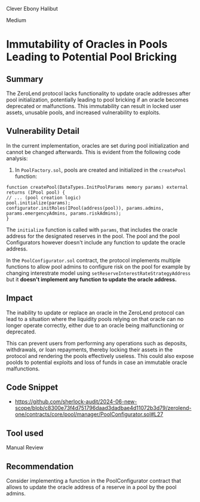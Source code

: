 Clever Ebony Halibut

Medium

# Immutability of Oracles in Pools Leading to Potential Pool Bricking

## Summary
The ZeroLend protocol lacks functionality to update oracle addresses after pool initialization, potentially leading to pool bricking if an oracle becomes deprecated or malfunctions. This immutability can result in locked user assets, unusable pools, and increased vulnerability to exploits.

## Vulnerability Detail
In the current implementation, oracles are set during pool initialization and cannot be changed afterwards. This is evident from the following code analysis:

1. In `PoolFactory.sol`, pools are created and initialized in the `createPool` function:
```solidity
function createPool(DataTypes.InitPoolParams memory params) external returns (IPool pool) {
// ... (pool creation logic)
pool.initialize(params);
configurator.initRoles(IPool(address(pool)), params.admins, params.emergencyAdmins, params.riskAdmins);
}
```
The `initialize` function is called with `params`, that includes the oracle address for the designated reserves in the pool.
The pool and the pool Configurators however doesn't include any function to update the oracle address.

In the `PoolConfigurator.sol` contract, the protocol implements multiple functions to allow pool admins to configure risk on the pool for example by changing interestrate model using  `setReserveInterestRateStrategyAddress` but it **doesn't implement any function to update the oracle address.**

## Impact
The inability to update or replace an oracle in the ZeroLend protocol can lead to a situation where the liquidity pools relying on that oracle can no longer operate correctly, either due to an oracle being malfunctioning or deprecated.    

This can prevent users from performing any operations such as deposits, withdrawals, or loan repayments, thereby locking their assets in the protocol and rendering the pools effectively useless. This could also expose poolds to potential exploits and loss of funds in case an immutable oracle malfunctions.

## Code Snippet
- https://github.com/sherlock-audit/2024-06-new-scope/blob/c8300e73f4d751796daad3dadbae4d11072b3d79/zerolend-one/contracts/core/pool/manager/PoolConfigurator.sol#L27
## Tool used

Manual Review

## Recommendation
Consider implementing a function in the PoolConfigurator contract that allows to update the oracle address of a reserve in a pool by the pool admins.